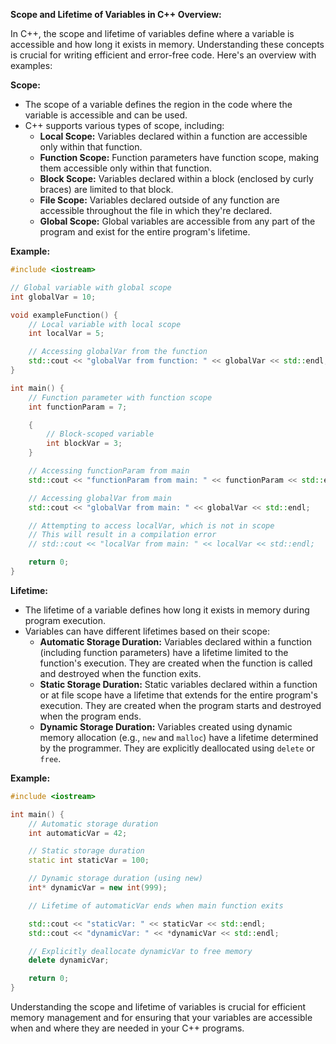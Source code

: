 **Scope and Lifetime of Variables in C++ Overview:**

In C++, the scope and lifetime of variables define where a variable is accessible and how long it exists in memory. Understanding these concepts is crucial for writing efficient and error-free code. Here's an overview with examples:

**Scope:**
- The scope of a variable defines the region in the code where the variable is accessible and can be used.
- C++ supports various types of scope, including:
  - **Local Scope:** Variables declared within a function are accessible only within that function.
  - **Function Scope:** Function parameters have function scope, making them accessible only within that function.
  - **Block Scope:** Variables declared within a block (enclosed by curly braces) are limited to that block.
  - **File Scope:** Variables declared outside of any function are accessible throughout the file in which they're declared.
  - **Global Scope:** Global variables are accessible from any part of the program and exist for the entire program's lifetime.

**Example:**
```cpp
#include <iostream>

// Global variable with global scope
int globalVar = 10;

void exampleFunction() {
    // Local variable with local scope
    int localVar = 5;

    // Accessing globalVar from the function
    std::cout << "globalVar from function: " << globalVar << std::endl;
}

int main() {
    // Function parameter with function scope
    int functionParam = 7;

    {
        // Block-scoped variable
        int blockVar = 3;
    }

    // Accessing functionParam from main
    std::cout << "functionParam from main: " << functionParam << std::endl;

    // Accessing globalVar from main
    std::cout << "globalVar from main: " << globalVar << std::endl;

    // Attempting to access localVar, which is not in scope
    // This will result in a compilation error
    // std::cout << "localVar from main: " << localVar << std::endl;

    return 0;
}
```

**Lifetime:**
- The lifetime of a variable defines how long it exists in memory during program execution.
- Variables can have different lifetimes based on their scope:
  - **Automatic Storage Duration:** Variables declared within a function (including function parameters) have a lifetime limited to the function's execution. They are created when the function is called and destroyed when the function exits.
  - **Static Storage Duration:** Static variables declared within a function or at file scope have a lifetime that extends for the entire program's execution. They are created when the program starts and destroyed when the program ends.
  - **Dynamic Storage Duration:** Variables created using dynamic memory allocation (e.g., `new` and `malloc`) have a lifetime determined by the programmer. They are explicitly deallocated using `delete` or `free`.

**Example:**
```cpp
#include <iostream>

int main() {
    // Automatic storage duration
    int automaticVar = 42;

    // Static storage duration
    static int staticVar = 100;

    // Dynamic storage duration (using new)
    int* dynamicVar = new int(999);

    // Lifetime of automaticVar ends when main function exits

    std::cout << "staticVar: " << staticVar << std::endl;
    std::cout << "dynamicVar: " << *dynamicVar << std::endl;

    // Explicitly deallocate dynamicVar to free memory
    delete dynamicVar;

    return 0;
}
```

Understanding the scope and lifetime of variables is crucial for efficient memory management and for ensuring that your variables are accessible when and where they are needed in your C++ programs.